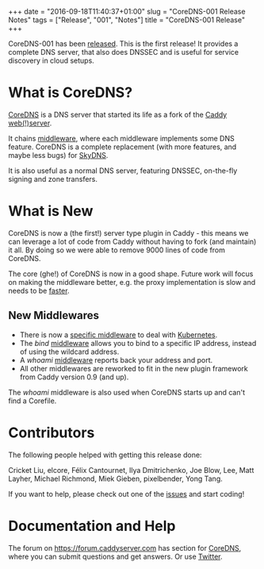 +++
date = "2016-09-18T11:40:37+01:00"
slug = "CoreDNS-001 Release Notes"
tags = ["Release", "001", "Notes"]
title = "CoreDNS-001 Release"
+++

CoreDNS-001 has been [released](https://github.com/miekg/coredns/releases). This is the first
release! It provides a complete DNS server, that also does DNSSEC and is useful for service
discovery in cloud setups.

# What is CoreDNS?

[CoreDNS](https://coredns.io) is a DNS server that started its life as a fork of the [Caddy
web(!)server](https://caddyserver.com).

It chains [middleware](https://github.com/miekg/coredns/tree/master/middleware),
where each middleware implements some DNS feature. CoreDNS is a complete replacement
(with more features, and maybe less bugs) for [SkyDNS](https://github.com/skynetservices/skydns).

It is also useful as a normal DNS server, featuring DNSSEC, on-the-fly signing and zone transfers.

# What is New

CoreDNS is now a (the first!) server type plugin in Caddy - this means we can leverage a lot of code
from Caddy without having to fork (and maintain) it all. By doing so we were able to remove 9000
lines of code from CoreDNS.

The core (ghe!) of CoreDNS is now in a good shape. Future work will focus on making the
middleware better, e.g. the proxy implementation is slow and needs to be [faster](https://github.com/miekg/coredns/issues/184).

## New Middlewares

* There is now a [specific
  middleware](https://github.com/miekg/coredns/tree/master/middleware/kubernetes) to deal with [Kubernetes](https://kubernetes.io).
* The *bind* [middleware](https://github.com/miekg/coredns/tree/master/middleware/bind)  allows you to bind to a specific IP address, instead of using the wildcard
  address.
* A *whoami* [middleware](https://github.com/miekg/coredns/tree/master/middleware/whoami) reports
  back your address and port.
* All other middlewares are reworked to fit in the new plugin framework from Caddy version 0.9 (and
  up).

The *whoami* middleware is also used when CoreDNS starts up and can't find a Corefile.

# Contributors

The following people helped with getting this release done:

Cricket Liu, elcore, Félix Cantournet, Ilya Dmitrichenko, Joe Blow, Lee, Matt Layher,
Michael Richmond, Miek Gieben, pixelbender, Yong Tang.

If you want to help, please check out one of the [issues](https://github.com/miekg/coredns/issues/) and start coding!

# Documentation and Help

The forum on <https://forum.caddyserver.com> has section for
[CoreDNS](https://forum.caddyserver.com/c/coredns), where you can submit questions and get answers.
Or use [Twitter](https://twitter.com/corednsio).
